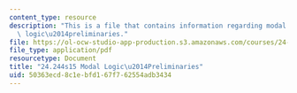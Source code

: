 ```yaml
---
content_type: resource
description: "This is a file that contains information regarding modal logic modal\
  \ logic\u2014preliminaries."
file: https://ol-ocw-studio-app-production.s3.amazonaws.com/courses/24-244-modal-logic-spring-2015/50363ecd8c1ebfd167f762554adb3434_MIT24_244S15_Preliminaries.pdf
file_type: application/pdf
resourcetype: Document
title: "24.244s15 Modal Logic\u2014Preliminaries"
uid: 50363ecd-8c1e-bfd1-67f7-62554adb3434
---
```

